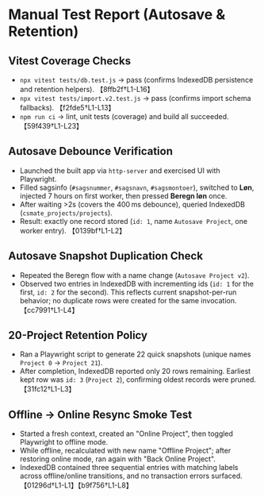 # Manual Test Report (Autosave & Retention)

## Vitest Coverage Checks
- `npx vitest tests/db.test.js` → pass (confirms IndexedDB persistence and retention helpers). 【8ffb2f†L1-L16】
- `npx vitest tests/import.v2.test.js` → pass (confirms import schema fallbacks). 【f2fde5†L1-L13】
- `npm run ci` → lint, unit tests (coverage) and build all succeeded. 【59f439†L1-L23】

## Autosave Debounce Verification
- Launched the built app via `http-server` and exercised UI with Playwright.
- Filled sagsinfo (`#sagsnummer`, `#sagsnavn`, `#sagsmontoer`), switched to **Løn**, injected 7 hours on first worker, then pressed **Beregn løn** once.
- After waiting >2s (covers the 400 ms debounce), queried IndexedDB (`csmate_projects/projects`).
- Result: exactly one record stored (`id: 1`, name `Autosave Project`, one worker entry). 【0139bf†L1-L2】

## Autosave Snapshot Duplication Check
- Repeated the Beregn flow with a name change (`Autosave Project v2`).
- Observed two entries in IndexedDB with incrementing ids (`id: 1` for the first, `id: 2` for the second). This reflects current snapshot-per-run behavior; no duplicate rows were created for the same invocation. 【cc7991†L1-L4】

## 20-Project Retention Policy
- Ran a Playwright script to generate 22 quick snapshots (unique names `Project 0` → `Project 21`).
- After completion, IndexedDB reported only 20 rows remaining. Earliest kept row was `id: 3` (`Project 2`), confirming oldest records were pruned. 【31fc12†L1-L3】

## Offline → Online Resync Smoke Test
- Started a fresh context, created an "Online Project", then toggled Playwright to offline mode.
- While offline, recalculated with new name "Offline Project"; after restoring online mode, ran again with "Back Online Project".
- IndexedDB contained three sequential entries with matching labels across offline/online transitions, and no transaction errors surfaced. 【01296d†L1-L1】【b9f756†L1-L8】
